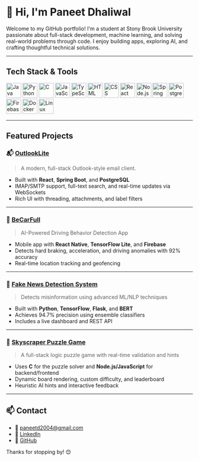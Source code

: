# 👋 Hi, I'm Paneet Dhaliwal

Welcome to my GitHub portfolio! I'm a student at Stony Brook University passionate about full-stack development, machine learning, and solving real-world problems through code. I enjoy building apps, exploring AI, and crafting thoughtful technical solutions.

---

## Tech Stack & Tools

<p align="left">
  <img src="https://cdn.jsdelivr.net/gh/devicons/devicon/icons/java/java-original.svg" alt="Java" width="40"/>
  <img src="https://cdn.jsdelivr.net/gh/devicons/devicon/icons/python/python-original.svg" alt="Python" width="40"/>
  <img src="https://cdn.jsdelivr.net/gh/devicons/devicon/icons/c/c-original.svg" alt="C" width="40"/>
  <img src="https://cdn.jsdelivr.net/gh/devicons/devicon/icons/javascript/javascript-original.svg" alt="JavaScript" width="40"/>
  <img src="https://cdn.jsdelivr.net/gh/devicons/devicon/icons/typescript/typescript-original.svg" alt="TypeScript" width="40"/>
  <img src="https://cdn.jsdelivr.net/gh/devicons/devicon/icons/html5/html5-original.svg" alt="HTML" width="40"/>
  <img src="https://cdn.jsdelivr.net/gh/devicons/devicon/icons/css3/css3-original.svg" alt="CSS" width="40"/>
  <img src="https://cdn.jsdelivr.net/gh/devicons/devicon/icons/react/react-original.svg" alt="React" width="40"/>
  <img src="https://cdn.jsdelivr.net/gh/devicons/devicon/icons/nodejs/nodejs-original.svg" alt="Node.js" width="40"/>
  <img src="https://cdn.jsdelivr.net/gh/devicons/devicon/icons/spring/spring-original.svg" alt="Spring Boot" width="40"/>
  <img src="https://cdn.jsdelivr.net/gh/devicons/devicon/icons/postgresql/postgresql-original.svg" alt="PostgreSQL" width="40"/>
  <img src="https://cdn.jsdelivr.net/gh/devicons/devicon/icons/firebase/firebase-plain.svg" alt="Firebase" width="40"/>
  <img src="https://cdn.jsdelivr.net/gh/devicons/devicon/icons/docker/docker-original.svg" alt="Docker" width="40"/>
  <img src="https://cdn.jsdelivr.net/gh/devicons/devicon/icons/linux/linux-original.svg" alt="Linux" width="40"/>
</p>

---

## Featured Projects

### 📬 [OutlookLite](https://github.com/Paneett/OutlookLite)
> A modern, full-stack Outlook-style email client.

- Built with **React**, **Spring Boot**, and **PostgreSQL**
- IMAP/SMTP support, full-text search, and real-time updates via WebSockets
- Rich UI with threading, attachments, and label filters

---

### 🚗 [BeCarFull](https://github.com/Paneett/BeCarFull)
> AI-Powered Driving Behavior Detection App

- Mobile app with **React Native**, **TensorFlow Lite**, and **Firebase**
- Detects hard braking, acceleration, and driving anomalies with 92% accuracy
- Real-time location tracking and geofencing

---

### 🧠 [Fake News Detection System](https://github.com/Paneett/Fake-News)
> Detects misinformation using advanced ML/NLP techniques

- Built with **Python**, **TensorFlow**, **Flask**, and **BERT**
- Achieves 94.7% precision using ensemble classifiers
- Includes a live dashboard and REST API

---

### 🧩 [Skyscraper Puzzle Game](https://github.com/Paneett/Skyscraper-Puzzle-Game)
> A full-stack logic puzzle game with real-time validation and hints

- Uses **C** for the puzzle solver and **Node.js/JavaScript** for backend/frontend
- Dynamic board rendering, custom difficulty, and leaderboard
- Heuristic AI hints and interactive feedback

---

## 📫 Contact

- 📧 paneetd2004@gmail.com  
- 💼 [LinkedIn](https://www.linkedin.com/in/paneett/)  
- 🔗 [GitHub](https://github.com/Paneett)  

Thanks for stopping by! 😊


